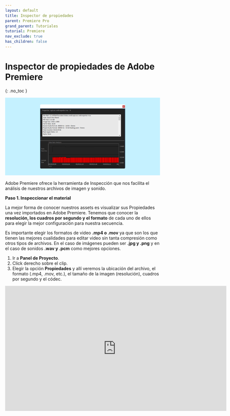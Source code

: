 ```yaml
---
layout: default
title: Inspector de propiedades
parent: Premiere Pro
grand_parent: Tutoriales
tutorial: Premiere
nav_exclude: true
has_children: false
---
```


# Inspector de propiedades de Adobe Premiere
{: .no_toc }

![alt text](/assets/tutoriales/portada_inspectorpremiere.png "Inspector Adobe Premiere")

Adobe Premiere ofrece la herramienta de Inspección que nos facilita el análisis de nuestros archivos de imagen y sonido.  

**Paso 1. Inspeccionar el material**

La mejor forma de conocer nuestros assets es visualizar sus Propiedades una vez importados en Adobe Premiere. Tenemos que conocer la **resolución, los cuadros por segundo y el formato** de cada uno de ellos para elegir la mejor configuración para nuestra secuencia.  

Es importante elegir los formatos de video **.mp4 o .mov** ya que son los que tienen las mejores cualidades para editar video sin tanta compresión como otros tipos de archivos. En el caso de imágenes pueden ser **.jpg y .png** y en el caso de sonidos **.wav y .pcm** como mejores opciones.

1. Ir a **Panel de Proyecto**.
2. Click derecho sobre el clip.
3. Elegir la opción **Propiedades** y allí veremos la ubicación del archivo, el formato (.mp4, .mov, etc.), el tamaño de la imagen (resolución), cuadros por segundo y el códec.

<div class="video-container">
    <iframe src="https://www.youtube.com/embed/SL0sBeyhI4s" height="406" width="720" modestbranding="1" rel="0" frameborder="0" allow="accelerometer; autoplay; encrypted-media; gyroscope; picture-in-picture" allowfullscreen>
    </iframe>
</div>



